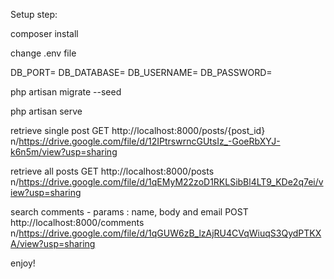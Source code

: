 Setup step:

composer install

change .env file

DB_PORT=<db port>
DB_DATABASE=<db name>
DB_USERNAME=<db username>
DB_PASSWORD=<db password>

php artisan migrate --seed

php artisan serve


retrieve single post
GET http://localhost:8000/posts/{post_id}
n/https://drive.google.com/file/d/12IPtrswrncGUtsIz_-GoeRbXYJ-k6n5m/view?usp=sharing



retrieve all posts 
GET http://localhost:8000/posts
n/https://drive.google.com/file/d/1qEMyM22zoD1RKLSibBl4LT9_KDe2q7ei/view?usp=sharing


search comments -  params : name, body and email
POST http://localhost:8000/comments
n/https://drive.google.com/file/d/1qGUW6zB_lzAjRU4CVqWiuqS3QydPTKXA/view?usp=sharing



enjoy!


